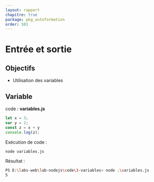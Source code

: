 ```yaml
---
layout: rapport
chapitre: true
package: pkg_autoformation
order: 501
---
```


# Entrée et sortie 

## Objectifs 

- Utilisation des variables 

## Variable 

code : **variables.js**

````js
let x = 3;
var y = 2;
const z = x + y 
console.log(z);
````

Exécution de code : 

````bash
node variables.js
````

Résultat : 

````bash
PS E:\labs-web\lab-nodejs\code\3-variables> node .\variables.js
5
````

